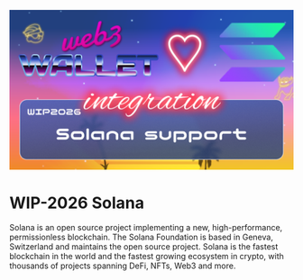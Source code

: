 ![image](../images/2026.png)

# WIP-2026 Solana

Solana is an open source project implementing a new, high-performance, permissionless blockchain. The Solana Foundation is based in Geneva, Switzerland and maintains the open source project.
Solana is the fastest blockchain in the world and the fastest growing ecosystem in crypto, with thousands of projects spanning DeFi, NFTs, Web3 and more.